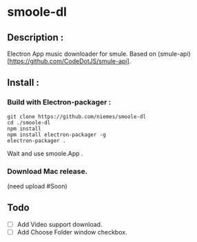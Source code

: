 # smoole-dl

## Description :

Electron App music downloader for smule.
Based on (smule-api)[https://github.com/CodeDotJS/smule-api].

## Install :

### Build with Electron-packager :

```
git clone https://github.com/niemes/smoole-dl
cd ./smoole-dl
npm install
npm install electron-packager -g
electron-packager .
```
Wait and use smoole.App .

### Download Mac release.
(need upload #Soon)

## Todo

- [ ] Add Video support download.
- [ ] Add Choose Folder window checkbox.
